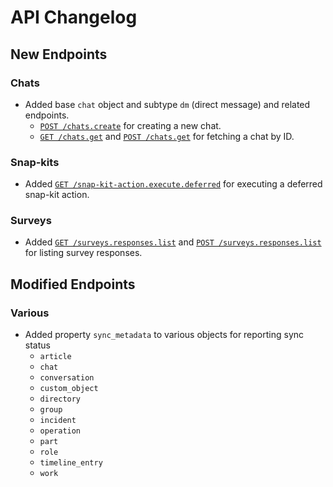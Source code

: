 
# API Changelog

## New Endpoints

### Chats
- Added base `chat` object and subtype `dm` (direct message) and related endpoints.
  - [`POST /chats.create`](/beta/api-reference/chats/create) for creating a new chat.
  - [`GET /chats.get`](/beta/api-reference/chats/get) and [`POST /chats.get`](/beta/api-reference/chats/get-post) for fetching a chat by ID.

### Snap-kits
- Added [`GET /snap-kit-action.execute.deferred`](/beta/api-reference/snap-kit-execution/snap-kit-action-execute-deferred) for executing a deferred snap-kit action.

### Surveys
- Added [`GET /surveys.responses.list`](/beta/api-reference/surveys/responses-list) and [`POST /surveys.responses.list`](/beta/api-reference/surveys/responses-list-post) for listing survey responses.

## Modified Endpoints

### Various
- Added property `sync_metadata` to various objects for reporting sync status
  - `article`
  - `chat`
  - `conversation`
  - `custom_object`
  - `directory`
  - `group`
  - `incident`
  - `operation`
  - `part`
  - `role`
  - `timeline_entry`
  - `work`
